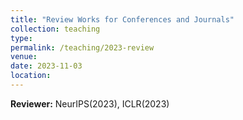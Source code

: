 ```yaml
---
title: "Review Works for Conferences and Journals"
collection: teaching
type:
permalink: /teaching/2023-review
venue:
date: 2023-11-03
location: 
---
```


**Reviewer:** NeurIPS(2023), ICLR(2023)
